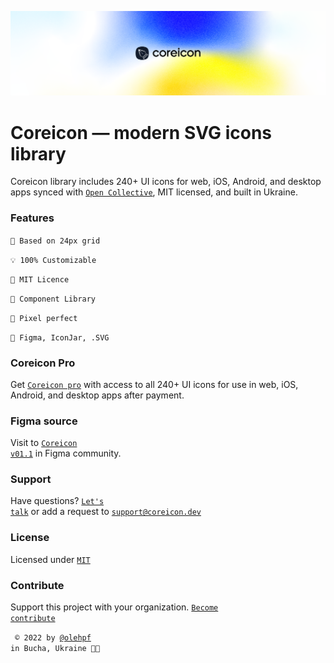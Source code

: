 <p align="center">
  <img src="https://github.com/coreicon-dev/coreicon/blob/main/img/bg/cover-figma.png" alt="Coreicon">
</p>

# Coreicon — modern SVG icons library
Coreicon library includes 240+ UI icons for web, iOS, Android, and desktop apps
synced with <code>[Open Collective](https://opencollective.com/coreicon)</code>, MIT licensed, and built in Ukraine.
>
### Features
``📐 Based on 24px grid``
>
``💡 100% Customizable``
>
``🔐 MIT Licence``
>
``🧬 Component Library``
>
``💎 Pixel perfect``
>
``🧩 Figma, IconJar, .SVG``
>
### Coreicon Pro
Get <code>[Coreicon pro](https://coreicon.dev/coreicon-payment.pdf)</code> with access to all 240+ UI icons for use in web, iOS, Android, and desktop apps after payment.
### Figma source 
Visit to <code>[Coreicon v01.1](https://www.figma.com/community/file/1105519588638228078)</code> in Figma community.
### Support
Have questions? <code>[Let's talk](https://t.me/coreicon_bot)</code> or add a request to <code>support@coreicon.dev</code>
### License
Licensed under <code>[MIT](https://choosealicense.com/licenses/mit/)</code>
### Contribute
Support this project with your organization. <code>[Become contribute](https://opencollective.com/coreicon)</code>
>
<code> © 2022 by [@olehpf](https://www.figma.com/@olehpf) in Bucha, Ukraine 💙💛</code>
